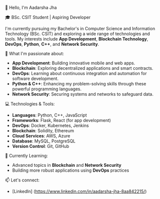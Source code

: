 👋 Hello, I'm Aadarsha Jha

🎓 BSc. CSIT Student | Aspiring Developer

I'm currently pursuing my Bachelor's in Computer Science and Information Technology (BSc. CSIT) and exploring a wide range of technologies and tools. My interests include **App Development**, **Blockchain Technology**, **DevOps**, **Python**, **C++**, and **Network Security**.

🚀 What I'm passionate about:
- **App Development**: Building innovative mobile and web apps.
- **Blockchain**: Exploring decentralized applications and smart contracts.
- **DevOps**: Learning about continuous integration and automation for software development.
- **Python & C++**: Enhancing my problem-solving skills through these powerful programming languages.
- **Network Security**: Securing systems and networks to safeguard data.

💻 Technologies & Tools:
- **Languages**: Python, C++, JavaScript
- **Frameworks**: Flask, React (for app development)
- **DevOps**: Docker, Kubernetes, Jenkins
- **Blockchain**: Solidity, Ethereum
- **Cloud Services**: AWS, Azure
- **Database**: MySQL, PostgreSQL
- **Version Control**: Git, GitHub
  
🌱 Currently Learning:
- Advanced topics in **Blockchain** and **Network Security**
- Building more robust applications using **DevOps** practices

📫 Let's connect:
- [LinkedIn] (https://www.linkedin.com/in/aadarsha-jha-8aa842215/)
